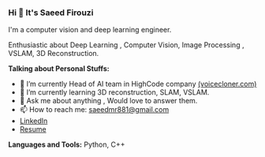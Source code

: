### Hi 👋 It's Saeed Firouzi 

I'm a computer vision and deep learning engineer. 

Enthusiastic about Deep Learning , Computer Vision, Image Processing , VSLAM, 3D Reconstruction.

**Talking about Personal Stuffs:**

- 🔭 I’m currently Head of AI team in HighCode company <a href="https://voicecloner.com/">(voicecloner.com)</a>
- 🌱 I’m currently learning 3D reconstruction, SLAM, VSLAM.
- 💬 Ask me about anything , Would love to answer them.
- 📫 How to reach me: saeedmr881@gmail.com
- <a href="https://www.linkedin.com/in/saeed-firouzi-a00bb120a/">LinkedIn</a>
- <a href="https://drive.google.com/file/d/1_sj4po4FxIhcUBor2tk9XgEnvKiVsEK0/view?usp=share_link">Resume</a>

**Languages and Tools:**
Python, C++

